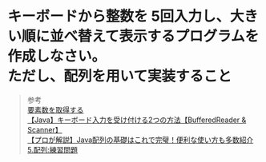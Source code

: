 # キーボードから整数を 5回入力し、大きい順に並べ替えて表示するプログラムを作成しなさい。<br>ただし、配列を用いて実装すること  




> 参考  
[要素数を取得する](http://www.creative-forest.com/java/java_intro/array/element/element.html)  
[【Java】キーボード入力を受け付ける2つの方法【BufferedReader & Scanner】](https://reasonable-code.com/java-keyboard-input/)  
[【プロが解説】Java配列の基礎はこれで完璧！便利な使い方も多数紹介](https://www.sejuku.net/blog/84946)  
[5.配列:練習問題](http://kitako.tokyo/lib/JavaExercise.aspx?id=105)  
